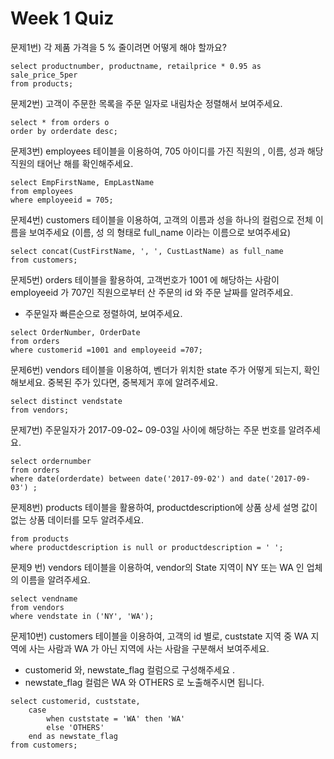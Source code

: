 # Week 1 Quiz

문제1번)  각 제품 가격을 5 % 줄이려면 어떻게 해야 할까요?

```
select productnumber, productname, retailprice * 0.95 as sale_price_5per
from products;
```

문제2번)  고객이 주문한 목록을 주문 일자로 내림차순 정렬해서 보여주세요.

```
select * from orders o 
order by orderdate desc;
```

문제3번)  employees 테이블을 이용하여, 705 아이디를 가진 직원의 , 이름, 성과  해당 직원의  태어난 해를 확인해주세요.

```
select EmpFirstName, EmpLastName
from employees
where employeeid = 705;
```

문제4번)  customers 테이블을 이용하여,  고객의 이름과 성을 하나의 컬럼으로 전체 이름을 보여주세요 (이름, 성 의 형태로  full_name 이라는 이름으로 보여주세요)

```
select concat(CustFirstName, ', ', CustLastName) as full_name
from customers;
```

문제5번) orders 테이블을 활용하여, 고객번호가 1001 에 해당하는 사람이 employeeid 가 707인 직원으로부터  산 주문의 id 와 주문 날짜를 알려주세요.
* 주문일자 빠른순으로 정렬하여, 보여주세요.

```
select OrderNumber, OrderDate
from orders
where customerid =1001 and employeeid =707;
```

문제6번)  vendors 테이블을 이용하여, 벤더가 위치한 state 주가 어떻게 되는지, 확인해보세요.  중복된 주가 있다면, 중복제거 후에 알려주세요.

```
select distinct vendstate
from vendors;
```

문제7번) 주문일자가  2017-09-02~ 09-03일 사이에 해당하는 주문 번호를 알려주세요.

```
select ordernumber 
from orders
where date(orderdate) between date('2017-09-02') and date('2017-09-03') ;
```

문제8번) products 테이블을 활용하여, productdescription에 상품 상세 설명 값이 없는  상품 데이터를 모두 알려주세요.

```
from products
where productdescription is null or productdescription = ' ';
```

문제9 번) vendors 테이블을 이용하여, vendor의 State 지역이 NY 또는 WA 인 업체의 이름을 알려주세요.

```
select vendname
from vendors
where vendstate in ('NY', 'WA');
```

문제10번)  customers 테이블을 이용하여, 고객의 id 별로,  custstate 지역 중 WA 지역에 사는 사람과  WA 가 아닌 지역에 사는 사람을 구분해서  보여주세요.

- customerid 와, newstate_flag 컬럼으로 구성해주세요 .
- newstate_flag 컬럼은 WA 와 OTHERS 로 노출해주시면 됩니다.

```
select customerid, custstate,
	case 
		when custstate = 'WA' then 'WA'
		else 'OTHERS'
	end as newstate_flag
from customers;
```
